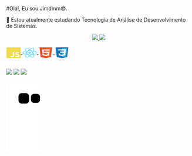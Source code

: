 #Olá!, Eu sou Jimdmm😎.

🤖 Estou atualmente estudando Tecnologia de Análise de Desenvolvimento de Sistemas.
<div align="center">
  <a href="https://www.linkedin.com/in/jimdmm">
  <img height="180em" src="https://github-readme-stats.vercel.app/api?username=jimdmm&show_icons=true&theme=tokyonight&include_all_commits=false&count_private=true"/>
  <img height="180em" src="https://github-readme-stats.vercel.app/api/top-langs/?username=jimdmm&layout=compact&langs_count=7&theme=tokyonight"/>
</div>
<div style="display: inline_block"><br>
  <img align="center" alt="Jim-Js" height="30" width="40" src="https://raw.githubusercontent.com/devicons/devicon/master/icons/javascript/javascript-plain.svg">
  <img align="center" alt="Jim-React" height="30" width="40" src="https://raw.githubusercontent.com/devicons/devicon/master/icons/react/react-original.svg">
  <img align="center" alt="Jim-HTML" height="30" width="40" src="https://raw.githubusercontent.com/devicons/devicon/master/icons/html5/html5-original.svg">
  <img align="center" alt="Jim-CSS" height="30" width="40" src="https://raw.githubusercontent.com/devicons/devicon/master/icons/css3/css3-original.svg">
</div>
  
  ##
 
<div> 
  <a href="https://https://www.instagram.com/_jimdmm_/" target="_blank"><img src="https://img.shields.io/badge/-Instagram-%23E4405F?style=for-the-badge&logo=instagram&logoColor=white" target="_blank"></a> 
  <a href ="jimdouglasmmferreira@gmail.com"><img src="https://img.shields.io/badge/-Gmail-%23333?style=for-the-badge&logo=gmail&logoColor=white" target="_blank"></a>
  <a href="https://www.linkedin.com/in/jimdmm" target="_blank"><img src="https://img.shields.io/badge/-LinkedIn-%230077B5?style=for-the-badge&logo=linkedin&logoColor=white" target="_blank"></a> 
 
  ![Snake animation](https://github.com/rafaballerini/rafaballerini/blob/output/github-contribution-grid-snake.svg)
 
</div>
